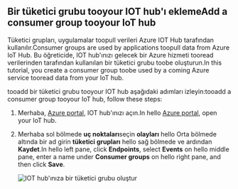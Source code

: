 ## <a name="add-a-consumer-group-tooyour-iot-hub"></a><span data-ttu-id="cc457-101">Bir tüketici grubu tooyour IOT hub'ı ekleme</span><span class="sxs-lookup"><span data-stu-id="cc457-101">Add a consumer group tooyour IoT hub</span></span>

<span data-ttu-id="cc457-102">Tüketici grupları, uygulamalar toopull verileri Azure IOT Hub tarafından kullanılır.</span><span class="sxs-lookup"><span data-stu-id="cc457-102">Consumer groups are used by applications toopull data from Azure IoT Hub.</span></span> <span data-ttu-id="cc457-103">Bu öğreticide, IOT hub'ınızı gelecek bir Azure hizmeti tooread verilerinden tarafından kullanılan bir tüketici grubu toobe oluşturun.</span><span class="sxs-lookup"><span data-stu-id="cc457-103">In this tutorial, you create a consumer group toobe used by a coming Azure service tooread data from your IoT hub.</span></span>

<span data-ttu-id="cc457-104">tooadd bir tüketici grubu tooyour IOT hub aşağıdaki adımları izleyin:</span><span class="sxs-lookup"><span data-stu-id="cc457-104">tooadd a consumer group tooyour IoT hub, follow these steps:</span></span>

1. <span data-ttu-id="cc457-105">Merhaba, [Azure portal](https://ms.portal.azure.com/), IOT hub'ınızı açın.</span><span class="sxs-lookup"><span data-stu-id="cc457-105">In hello [Azure portal](https://ms.portal.azure.com/), open your IoT hub.</span></span>
2. <span data-ttu-id="cc457-106">Merhaba sol bölmede **uç noktaları**seçin **olayları** hello Orta bölmede altında bir ad girin **tüketici grupları** hello sağ bölmede ve ardından  **Kaydet**.</span><span class="sxs-lookup"><span data-stu-id="cc457-106">In hello left pane, click **Endpoints**, select **Events** on hello middle pane, enter a name under **Consumer groups** on hello right pane, and then click **Save**.</span></span>

   ![IOT hub'ınıza bir tüketici grubu oluştur](../articles/iot-hub/media/iot-hub-create-consumer-group/1_iot-hub-create-consumer-group-azure.png)
